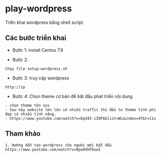 # play-wordpress
Triển khai wordpress bằng shell script

## Các bước triển khai
- Bước 1: install Centos 7.9

- Bước 2:
```
Chạy file setup-wordpress.sh
```

- Bước 3: truy cập wordpress
```
http://ip
```

- Bước 4: Chọn theme cơ bản để bắt đầu phát triển nội dung
```
- chọn theme tên xxx
- Sau này website lớn lên có nhiều traffic thì đầu tư theme tính phí đẹp có nhiều tính năng.
- https://www.youtube.com/watch?v=Dq34I-iINfA&list=WL&index=47&t=11s
```


## Tham khảo
```
1. Hướng dẫn tạo wordpress cho người mới bắt đầu
https://www.youtube.com/watch?v=0pw9dVF6uwI

```
